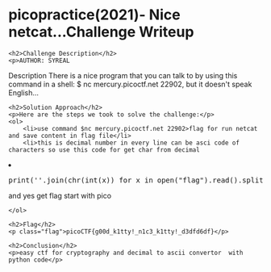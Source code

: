 <!DOCTYPE html>
<html>
<head>
    <title>
picopractice(2021)- Nice netcat...Challenge Writeup
</title>
</head>
<body>
    <h1>picopractice(2021)- Nice netcat...Challenge Writeup</h1>

    <h2>Challenge Description</h2>
    <p>AUTHOR: SYREAL

Description
There is a nice program that you can talk to by using this command in a shell: $ nc mercury.picoctf.net 22902, but it doesn't speak English...
</p>

    <h2>Solution Approach</h2>
    <p>Here are the steps we took to solve the challenge:</p>
    <ol>
        <li>use command $nc mercury.picoctf.net 22902>flag for run netcat and save content in flag file</li>
        <li>this is decimal number in every line can be asci code of characters so use this code for get char from decimal
  </li>
<li> <pre>print(''.join(chr(int(x)) for x in open("flag").read().split()))</pre> and yes get flag start with pico
</li>
      
    </ol>

    <h2>Flag</h2>
    <p class="flag">picoCTF{g00d_k1tty!_n1c3_k1tty!_d3dfd6df}</p>

    <h2>Conclusion</h2>
    <p>easy ctf for cryptography and decimal to ascii convertor  with  python code</p>
</body>
</html>

